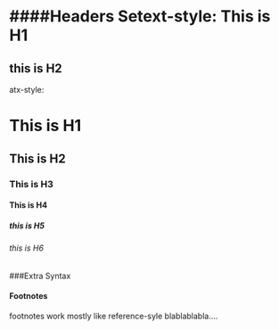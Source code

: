 ####Headers
Setext-style:
This is H1
==========
this is H2
----------

atx-style:
# This is H1
## This is H2
### This is H3
#### This is H4
##### this is H5
###### this is H6

###Extra Syntax

#### Footnotes

footnotes work mostly like reference-syle
blablablabla....